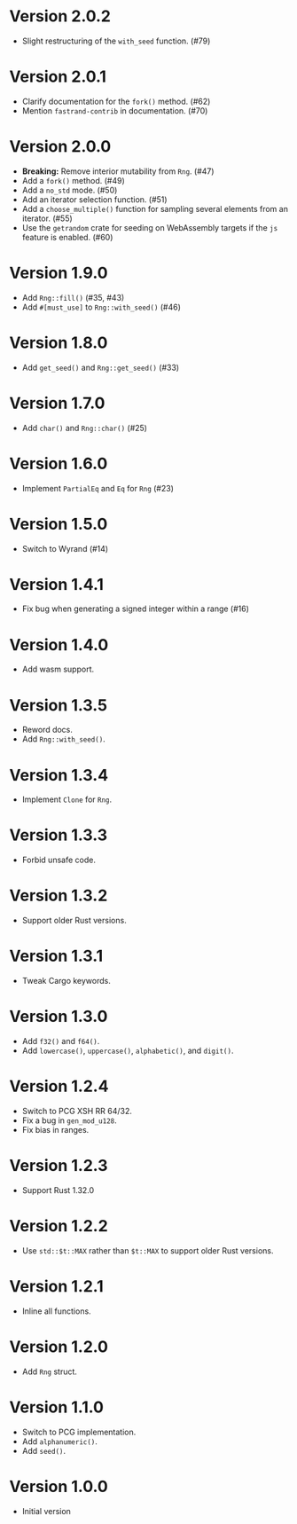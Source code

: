 # Version 2.0.2

- Slight restructuring of the `with_seed` function. (#79)

# Version 2.0.1

- Clarify documentation for the `fork()` method. (#62)
- Mention `fastrand-contrib` in documentation. (#70)

# Version 2.0.0

- **Breaking:** Remove interior mutability from `Rng`. (#47)
- Add a `fork()` method. (#49)
- Add a `no_std` mode. (#50)
- Add an iterator selection function. (#51)
- Add a `choose_multiple()` function for sampling several elements from an iterator. (#55)
- Use the `getrandom` crate for seeding on WebAssembly targets if the `js` feature is enabled. (#60)

# Version 1.9.0

- Add `Rng::fill()` (#35, #43)
- Add `#[must_use]` to `Rng::with_seed()` (#46)

# Version 1.8.0

- Add `get_seed()` and `Rng::get_seed()` (#33)

# Version 1.7.0

- Add `char()` and `Rng::char()` (#25)

# Version 1.6.0

- Implement `PartialEq` and `Eq` for `Rng` (#23)

# Version 1.5.0

- Switch to Wyrand (#14)

# Version 1.4.1

- Fix bug when generating a signed integer within a range (#16)

# Version 1.4.0

- Add wasm support.

# Version 1.3.5

- Reword docs.
- Add `Rng::with_seed()`.

# Version 1.3.4

- Implement `Clone` for `Rng`.

# Version 1.3.3

- Forbid unsafe code.

# Version 1.3.2

- Support older Rust versions.

# Version 1.3.1

- Tweak Cargo keywords.

# Version 1.3.0

- Add `f32()` and `f64()`.
- Add `lowercase()`, `uppercase()`, `alphabetic()`, and `digit()`.

# Version 1.2.4

- Switch to PCG XSH RR 64/32.
- Fix a bug in `gen_mod_u128`.
- Fix bias in ranges.

# Version 1.2.3

- Support Rust 1.32.0

# Version 1.2.2

- Use `std::$t::MAX` rather than `$t::MAX` to support older Rust versions.

# Version 1.2.1

- Inline all functions.

# Version 1.2.0

- Add `Rng` struct.

# Version 1.1.0

- Switch to PCG implementation.
- Add `alphanumeric()`.
- Add `seed()`.

# Version 1.0.0

- Initial version
